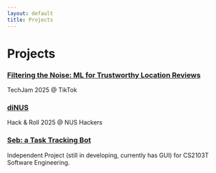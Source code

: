 ```yaml
---
layout: default
title: Projects
---
```

# Projects


### [Filtering the Noise: ML for Trustworthy Location Reviews](https://github.com/FisherSkyi/Trustworthy-Location-Review)

TechJam 2025 @ TikTok 

### [diNUS](https://github.com/Junronggg/diNUS)

Hack & Roll 2025 @ NUS Hackers

### [Seb: a Task Tracking Bot](https://github.com/FisherSkyi/ip)

Independent Project (still in developing, currently has GUI) for CS2103T Software Engineering.

